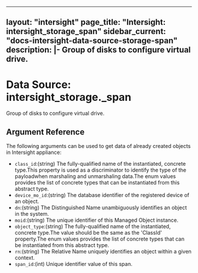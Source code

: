 
---
layout: "intersight"
page_title: "Intersight: intersight_storage_span"
sidebar_current: "docs-intersight-data-source-storage-span"
description: |-
Group of disks to configure virtual drive.
---

# Data Source: intersight_storage._span
Group of disks to configure virtual drive.
## Argument Reference
The following arguments can be used to get data of already created objects in Intersight appliance:
* `class_id`:(string) The fully-qualified name of the instantiated, concrete type.This property is used as a discriminator to identify the type of the payloadwhen marshaling and unmarshaling data.The enum values provides the list of concrete types that can be instantiated from this abstract type. 
* `device_mo_id`:(string) The database identifier of the registered device of an object. 
* `dn`:(string) The Distinguished Name unambiguously identifies an object in the system. 
* `moid`:(string) The unique identifier of this Managed Object instance. 
* `object_type`:(string) The fully-qualified name of the instantiated, concrete type.The value should be the same as the 'ClassId' property.The enum values provides the list of concrete types that can be instantiated from this abstract type. 
* `rn`:(string) The Relative Name uniquely identifies an object within a given context. 
* `span_id`:(int) Unique identifier value of this span. 
